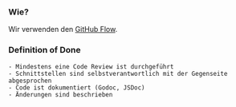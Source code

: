 ### Wie?

Wir verwenden den [GitHub Flow](https://guides.github.com/introduction/flow/).

### Definition of Done

~~~
- Mindestens eine Code Review ist durchgeführt
- Schnittstellen sind selbstverantwortlich mit der Gegenseite abgesprochen
- Code ist dokumentiert (Godoc, JSDoc)
- Änderungen sind beschrieben
~~~
